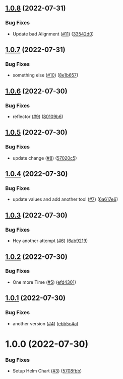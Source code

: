 ## [1.0.8](https://github.com/JarenDamm/argocd/compare/v1.0.7...v1.0.8) (2022-07-31)


### Bug Fixes

* Update bad Alignment ([#11](https://github.com/JarenDamm/argocd/issues/11)) ([33542d0](https://github.com/JarenDamm/argocd/commit/33542d0e7db9cd68518cec288794e4800cb50782))

## [1.0.7](https://github.com/JarenDamm/argocd/compare/v1.0.6...v1.0.7) (2022-07-31)


### Bug Fixes

* something else ([#10](https://github.com/JarenDamm/argocd/issues/10)) ([8e1b657](https://github.com/JarenDamm/argocd/commit/8e1b6570d5674de67432ab70aacde3c0eadb8247))

## [1.0.6](https://github.com/JarenDamm/argocd/compare/v1.0.5...v1.0.6) (2022-07-30)


### Bug Fixes

* reflector ([#9](https://github.com/JarenDamm/argocd/issues/9)) ([80109b6](https://github.com/JarenDamm/argocd/commit/80109b654dfb1afec3d13fa102e856d7478cb491))

## [1.0.5](https://github.com/JarenDamm/argocd/compare/v1.0.4...v1.0.5) (2022-07-30)


### Bug Fixes

* update change ([#8](https://github.com/JarenDamm/argocd/issues/8)) ([57020c5](https://github.com/JarenDamm/argocd/commit/57020c52e63eaaf64bafff1afef514cfa39f27c2))

## [1.0.4](https://github.com/JarenDamm/argocd/compare/v1.0.3...v1.0.4) (2022-07-30)


### Bug Fixes

* update values and add another tool ([#7](https://github.com/JarenDamm/argocd/issues/7)) ([6a617e6](https://github.com/JarenDamm/argocd/commit/6a617e6d23a0f5d519bc68ff341b73b0869a731b))

## [1.0.3](https://github.com/JarenDamm/argocd/compare/v1.0.2...v1.0.3) (2022-07-30)


### Bug Fixes

* Hey another attempt ([#6](https://github.com/JarenDamm/argocd/issues/6)) ([6ab9219](https://github.com/JarenDamm/argocd/commit/6ab9219b38600d81c47c7ceb99e64484a7ed1ab4))

## [1.0.2](https://github.com/JarenDamm/argocd/compare/v1.0.1...v1.0.2) (2022-07-30)


### Bug Fixes

* One more Time ([#5](https://github.com/JarenDamm/argocd/issues/5)) ([efd4301](https://github.com/JarenDamm/argocd/commit/efd4301eeb18fc6fa673912a56fe41dc703e4ef6))

## [1.0.1](https://github.com/JarenDamm/argocd/compare/v1.0.0...v1.0.1) (2022-07-30)


### Bug Fixes

* another version ([#4](https://github.com/JarenDamm/argocd/issues/4)) ([ebb5c4a](https://github.com/JarenDamm/argocd/commit/ebb5c4ad07704c048ccba17ab1965671197f4ad5))

# 1.0.0 (2022-07-30)


### Bug Fixes

* Setup Helm Chart ([#3](https://github.com/JarenDamm/argocd/issues/3)) ([5708fbb](https://github.com/JarenDamm/argocd/commit/5708fbbed169c38cb8f86963660575dfdde99861))
